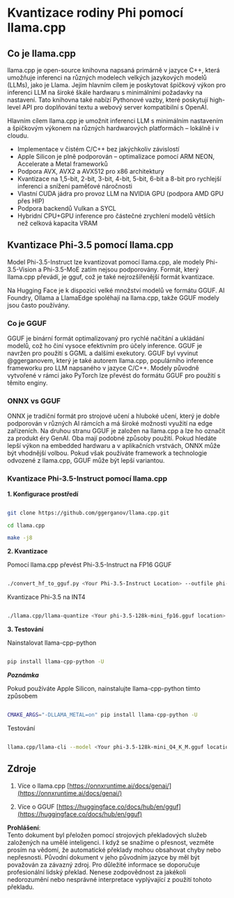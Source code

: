 # **Kvantizace rodiny Phi pomocí llama.cpp**

## **Co je llama.cpp**

llama.cpp je open-source knihovna napsaná primárně v jazyce C++, která umožňuje inferenci na různých modelech velkých jazykových modelů (LLMs), jako je Llama. Jejím hlavním cílem je poskytovat špičkový výkon pro inferenci LLM na široké škále hardwaru s minimálními požadavky na nastavení. Tato knihovna také nabízí Pythonové vazby, které poskytují high-level API pro doplňování textu a webový server kompatibilní s OpenAI.

Hlavním cílem llama.cpp je umožnit inferenci LLM s minimálním nastavením a špičkovým výkonem na různých hardwarových platformách – lokálně i v cloudu.

- Implementace v čistém C/C++ bez jakýchkoliv závislostí
- Apple Silicon je plně podporován – optimalizace pomocí ARM NEON, Accelerate a Metal frameworků
- Podpora AVX, AVX2 a AVX512 pro x86 architektury
- Kvantizace na 1,5-bit, 2-bit, 3-bit, 4-bit, 5-bit, 6-bit a 8-bit pro rychlejší inferenci a snížení paměťové náročnosti
- Vlastní CUDA jádra pro provoz LLM na NVIDIA GPU (podpora AMD GPU přes HIP)
- Podpora backendů Vulkan a SYCL
- Hybridní CPU+GPU inference pro částečné zrychlení modelů větších než celková kapacita VRAM

## **Kvantizace Phi-3.5 pomocí llama.cpp**

Model Phi-3.5-Instruct lze kvantizovat pomocí llama.cpp, ale modely Phi-3.5-Vision a Phi-3.5-MoE zatím nejsou podporovány. Formát, který llama.cpp převádí, je gguf, což je také nejrozšířenější formát kvantizace.

Na Hugging Face je k dispozici velké množství modelů ve formátu GGUF. AI Foundry, Ollama a LlamaEdge spoléhají na llama.cpp, takže GGUF modely jsou často používány.

### **Co je GGUF**

GGUF je binární formát optimalizovaný pro rychlé načítání a ukládání modelů, což ho činí vysoce efektivním pro účely inference. GGUF je navržen pro použití s GGML a dalšími exekutory. GGUF byl vyvinut @ggerganovem, který je také autorem llama.cpp, populárního inference frameworku pro LLM napsaného v jazyce C/C++. Modely původně vytvořené v rámci jako PyTorch lze převést do formátu GGUF pro použití s těmito enginy.

### **ONNX vs GGUF**

ONNX je tradiční formát pro strojové učení a hluboké učení, který je dobře podporován v různých AI rámcích a má široké možnosti využití na edge zařízeních. Na druhou stranu GGUF je založen na llama.cpp a lze ho označit za produkt éry GenAI. Oba mají podobné způsoby použití. Pokud hledáte lepší výkon na embedded hardwaru a v aplikačních vrstvách, ONNX může být vhodnější volbou. Pokud však používáte framework a technologie odvozené z llama.cpp, GGUF může být lepší variantou.

### **Kvantizace Phi-3.5-Instruct pomocí llama.cpp**

**1. Konfigurace prostředí**


```bash

git clone https://github.com/ggerganov/llama.cpp.git

cd llama.cpp

make -j8

```


**2. Kvantizace**

Pomocí llama.cpp převést Phi-3.5-Instruct na FP16 GGUF


```bash

./convert_hf_to_gguf.py <Your Phi-3.5-Instruct Location> --outfile phi-3.5-128k-mini_fp16.gguf

```

Kvantizace Phi-3.5 na INT4


```bash

./llama.cpp/llama-quantize <Your phi-3.5-128k-mini_fp16.gguf location> ./gguf/phi-3.5-128k-mini_Q4_K_M.gguf Q4_K_M

```


**3. Testování**

Nainstalovat llama-cpp-python


```bash

pip install llama-cpp-python -U

```

***Poznámka*** 

Pokud používáte Apple Silicon, nainstalujte llama-cpp-python tímto způsobem


```bash

CMAKE_ARGS="-DLLAMA_METAL=on" pip install llama-cpp-python -U

```

Testování 


```bash

llama.cpp/llama-cli --model <Your phi-3.5-128k-mini_Q4_K_M.gguf location> --prompt "<|user|>\nCan you introduce .NET<|end|>\n<|assistant|>\n"  --gpu-layers 10

```



## **Zdroje**

1. Více o llama.cpp [https://onnxruntime.ai/docs/genai/](https://onnxruntime.ai/docs/genai/)

2. Více o GGUF [https://huggingface.co/docs/hub/en/gguf](https://huggingface.co/docs/hub/en/gguf)

**Prohlášení**:  
Tento dokument byl přeložen pomocí strojových překladových služeb založených na umělé inteligenci. I když se snažíme o přesnost, vezměte prosím na vědomí, že automatické překlady mohou obsahovat chyby nebo nepřesnosti. Původní dokument v jeho původním jazyce by měl být považován za závazný zdroj. Pro důležité informace se doporučuje profesionální lidský překlad. Nenese zodpovědnost za jakékoli nedorozumění nebo nesprávné interpretace vyplývající z použití tohoto překladu.